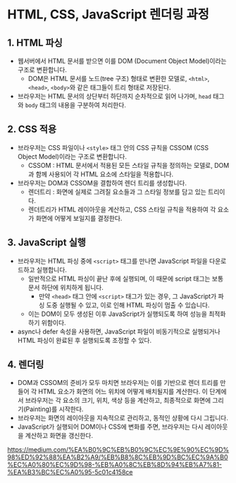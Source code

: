 # HTML, CSS, JavaScript 렌더링 과정

## 1. HTML 파싱
- 웹서버에서 HTML 문서를 받으면 이를 DOM (Document Object Model)이라는 구조로 변환합니다.
  - DOM은 HTML 문서를 노드(tree 구조) 형태로 변환한 모델로, `<html>`, `<head>`, `<body>`와 같은 태그들이 트리 형태로 저장된다.
- 브라우저는 HTML 문서의 상단부터 하단까지 순차적으로 읽어 나가며, `head` 태그와 `body` 태그의 내용을 구분하여 처리한다.


## 2. CSS 적용
- 브라우저는 CSS 파일이나 `<style>` 태그 안의 CSS 규칙을 CSSOM (CSS Object Model)이라는 구조로 변환합니다.
  - CSSOM : HTML 문서에서 적용된 모든 스타일 규칙을 정의하는 모델로, DOM과 함께 사용되어 각 HTML 요소에 스타일을 적용합니다.
- 브라우저는 DOM과 CSSOM을 결합하여 렌더 트리를 생성합니다.
  - 렌더트리 : 화면에 실제로 그려질 요소들과 그 스타일 정보를 담고 있는 트리이다.
  - 렌더트리가 HTML 레이아웃을 계산하고, CSS 스타일 규칙을 적용하여 각 요소가 화면에 어떻게 보일지를 결정한다.


## 3. JavaScript 실행
- 브라우저는 HTML 파싱 중에 `<script>` 태그를 만나면 JavaScript 파일을 다운로드하고 실행합니다.
  - 일반적으로 HTML 파싱이 끝난 후에 실행되며, 이 때문에 script 태그는 보통 문서 하단에 위치하게 됩니다.
    - 만약 `<head>` 태그 안에 `<script>` 태그가 있는 경우, 그 JavaScript가 파싱 도중 실행될 수 있고, 이로 인해 HTML 파싱이 멈출 수 있습니다.
  - 이는 DOM이 모두 생성된 이후 JavaScript가 실행되도록 하여 성능을 최적화하기 위함이다.
- async나 defer 속성을 사용하면, JavaScript 파일이 비동기적으로 실행되거나 HTML 파싱이 완료된 후 실행되도록 조정할 수 있다.


## 4. 렌더링
- DOM과 CSSOM의 준비가 모두 마치면 브라우저는 이를 기반으로 렌더 트리를 만들어 각 HTML 요소가 화면의 어느 위치에 어떻게 배치될지를 계산한다. 이 단계에서 브라우저는 각 요소의 크기, 위치, 색상 등을 계산하고, 최종적으로 화면에 그리기(Painting)를 시작한다.
- 브라우저는 화면의 레이아웃을 지속적으로 관리하고, 동적인 상황에 다시 그립니다.
- JavaScript가 실행되어 DOM이나 CSS에 변화를 주면, 브라우저는 다시 레이아웃을 계산하고 화면을 갱신한다.




https://medium.com/%EA%B0%9C%EB%B0%9C%EC%9E%90%EC%9D%98%ED%92%88%EA%B2%A9/%EB%B8%8C%EB%9D%BC%EC%9A%B0%EC%A0%80%EC%9D%98-%EB%A0%8C%EB%8D%94%EB%A7%81-%EA%B3%BC%EC%A0%95-5c01c4158ce